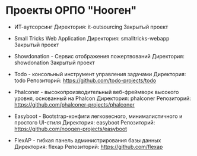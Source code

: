 
Проекты ОРПО "Нооген"
=====================

- ИТ-аутсорсинг
  Директория: it-outsourcing
  Закрытый проект 

- Small Tricks Web Application
  Директория: smalltricks-webapp
  Закрытый проект

- Showdonation - Сервис отображения пожертвований
  Директория: showdonation
  Закрытый проект

- Todo - консольный инструмент управления задачами
  Директория: todo
  Репозиторий: https://github.com/todo-projects/todo

- Phalconer - высокопроизводительный веб-фреймворк высокого уровня, основанный на Phalcon
  Директория: phalconer
  Репозиторий: https://github.com/phalconer-projects/phalconer

- Easyboot - Bootstrap-конфиги легковесного, минималистичного и простого UI-стиля
  Директория: easyboot
  Репозиторий: https://github.com/noogen-projects/easyboot

- FlexAP - гибкая панель администрирования базы данных
  Директория: flexap
  Репозиторий: https://github.com/flexap

